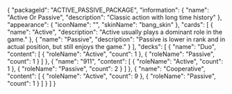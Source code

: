 {
    "packageId": "ACTIVE_PASSIVE_PACKAGE",
    "information": {
        "name": "Active Or Passive",
        "description": "Classic action with long time history"
    },
    "appearance": {
        "iconName": "",
        "skinName": "bang_skin"
    },
    "cards": [
        {
            "name": "Active",
            "description": "Active usually plays a dominant role in the game."
        },
        {
            "name": "Passive",
            "description": "Passive is lower in rank and in actual position, but still enjoys the game."
        }
    ],
    "decks": [
        {
            "name": "Duo",
            "content": [
                {
                    "roleName": "Active",
                    "count": 1
                },
                {
                    "roleName": "Passive",
                    "count": 1
                }
            ]
        },
        {
            "name": "911",
            "content": [
                {
                    "roleName": "Active",
                    "count": 1
                },
                {
                    "roleName": "Passive",
                    "count": 2
                }
            ]
        },
        {
            "name": "Cooperative",
            "content": [
                {
                    "roleName": "Active",
                    "count": 9
                },
                {
                    "roleName": "Passive",
                    "count": 1
                }
            ]
        }
    ]
}
